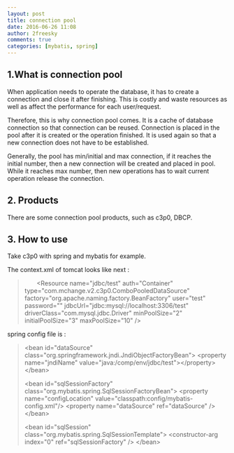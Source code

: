 ```yaml
---
layout: post
title: connection pool
date: 2016-06-26 11:08
author: 2freesky
comments: true
categories: [mybatis, spring]
---
```

<h2>1.What is connection pool</h2>
<p class="western">When application needs to operate the database, it has to create a connection and close it after finishing. This is costly and waste resources as well as affect the performance for each user/request.</p>
<p class="western">Therefore, this is why connection pool comes. It is a cache of database connection so that connection can be reused. Connection is placed in the pool after it is created or the operation finished. It is used again so that a new connection does not have to be established.</p>
<p class="western">Generally, the pool has min/initial and max connection, if it reaches the initial number, then a new connection will be created and placed in pool. While it reaches max number, then new operations has to wait current operation release the connection.</p>

<h2>2. Products</h2>
There are some connection pool products, such as c3p0, DBCP.
<h2>3. How to use</h2>
Take c3p0 with spring and mybatis for example.

The context.xml of tomcat looks like next :
<blockquote>       &lt;Resource name="jdbc/test"
auth="Container"
type="com.mchange.v2.c3p0.ComboPooledDataSource"
factory="org.apache.naming.factory.BeanFactory"
user="test"
password=""
jdbcUrl="jdbc:mysql://localhost:3306/test"
driverClass="com.mysql.jdbc.Driver"
minPoolSize="2"
initialPoolSize="3"
maxPoolSize="10" /&gt;</blockquote>
spring config file is :
<blockquote>&lt;bean id="dataSource" class="org.springframework.jndi.JndiObjectFactoryBean"&gt;
&lt;property name="jndiName" value="java:/comp/env/jdbc/test"&gt;&lt;/property&gt;
&lt;/bean&gt;

&lt;bean id="sqlSessionFactory" class="org.mybatis.spring.SqlSessionFactoryBean"&gt;
&lt;property name="configLocation" value="classpath:config/mybatis-config.xml"/&gt;
&lt;property name="dataSource" ref="dataSource" /&gt;
&lt;/bean&gt;

&lt;bean id="sqlSession" class="org.mybatis.spring.SqlSessionTemplate"&gt;
&lt;constructor-arg index="0" ref="sqlSessionFactory" /&gt;
&lt;/bean&gt;</blockquote>
&nbsp;
